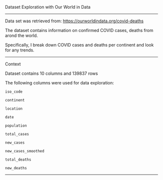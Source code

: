 Dataset Exploration with Our World in Data

______________________________________________________________________________________

Data set was retrieved from:
https://ourworldindata.org/covid-deaths

The dataset contains information on confirmed COVID cases, deaths from arond the world.

Specifically, I break down COVID cases and deaths per continent and look for any trends.

______________________________________________________________________________________

Context

Dataset contains 10 columns and 139837 rows

The following columns were used for data exploration:

    iso_code
  
    continent
  
    location
  
    date
  
    population
  
    total_cases
  
    new_cases
  
    new_cases_smoothed
  
    total_deaths
  
    new_deaths


______________________________________________________________________________________


